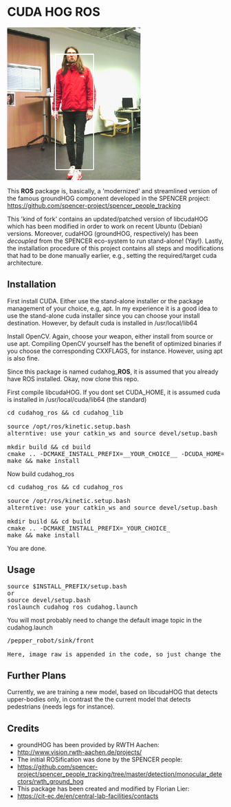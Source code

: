 # CUDA HOG ROS

![cuda_hog_ros_image](https://github.com/warp1337/cudahog_ros/blob/master/cuda_hog.png)

This **ROS** package is, basically, a 'modernized' and streamlined version
of the famous groundHOG component developed in the SPENCER project:
https://github.com/spencer-project/spencer_people_tracking

This 'kind of fork' contains an updated/patched version of 
libcudaHOG which has been modified in order to work on recent Ubuntu 
(Debian) versions. Moreover, cudaHOG (groundHOG, respectively) has 
been *decoupled* from the SPENCER eco-system to run stand-alone! (Yay!).
Lastly, the installation procedure of this project contains all steps 
and modifications that had to be done manually earlier, e.g., 
setting the required/target cuda architecture.

## Installation

First install CUDA. Either use the stand-alone installer or the
package management of your choice, e.g, apt. In my experience it 
is a good idea to use the stand-alone cuda installer since you can 
choose your install destination. However, by default cuda is
installed in /usr/local/lib64

Install OpenCV. Again, choose your weapon, either install from source
or use apt. Compiling OpenCV yourself has the benefit of optimized
binaries if you choose the corresponding CXXFLAGS, for instance. 
However, using apt is also fine.

Since this package is named cudahog_**ROS**, it is assumed that you already 
have ROS installed. Okay, now clone this repo.

First compile libcudaHOG. If you dont set CUDA_HOME, it is assumed
cuda is installed in /usr/local/cuda/lib64 (the standard)

<pre>
cd cudahog_ros && cd cudahog_lib

source /opt/ros/kinetic.setup.bash
alterntive: use your catkin_ws and source devel/setup.bash

mkdir build && cd build
cmake .. -DCMAKE_INSTALL_PREFIX=__YOUR_CHOICE__ -DCUDA_HOME=__WHERE_CUDA_IS_INSTALLED__
make && make install
</pre>

Now build cudahog_ros

<pre>
cd cudahog_ros && cd cudahog_ros

source /opt/ros/kinetic.setup.bash
alterntive: use your catkin_ws and source devel/setup.bash

mkdir build && cd build
cmake .. -DCMAKE_INSTALL_PREFIX=_YOUR_CHOICE_
make && make install
</pre>

You are done.

## Usage

<pre>
source $INSTALL_PREFIX/setup.bash
or
source devel/setup.bash
roslaunch cudahog_ros cudahog.launch
</pre>

You will most probably need to change the default image topic
in the cudahog.launch

<pre>
/pepper_robot/sink/front

Here, image_raw is appended in the code, so just change the prefix...
</pre>

## Further Plans

Currently, we are training a new model, based on libcudaHOG that
detects upper-bodies only, in contrast the the current model that
detects pedestrians (needs legs for instance).

## Credits
 
 - groundHOG has been provided by RWTH Aachen: 
 - http://www.vision.rwth-aachen.de/projects/
 - The initial ROSification was done by the SPENCER people: 
 - https://github.com/spencer-project/spencer_people_tracking/tree/master/detection/monocular_detectors/rwth_ground_hog
 - This package has been created and modified by Florian Lier: 
 - https://cit-ec.de/en/central-lab-facilities/contacts